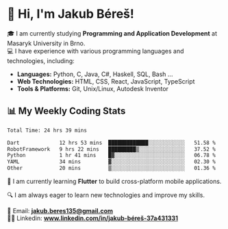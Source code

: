 # 👋 Hi, I'm Jakub Béreš!

🎓 I am currently studying **Programming and Application Development** at Masaryk University in Brno.  
💻 I have experience with various programming languages and technologies, including:  
   - **Languages:** Python, C, Java, C#, Haskell, SQL, Bash ...  
   - **Web Technologies:** HTML, CSS, React, JavaScript, TypeScript  
   - **Tools & Platforms:** Git, Unix/Linux, Autodesk Inventor

## 📊 My Weekly Coding Stats
<!--START_SECTION:waka-->

```txt
Total Time: 24 hrs 39 mins

Dart             12 hrs 53 mins  █████████████░░░░░░░░░░░░   51.58 %
RobotFramework   9 hrs 22 mins   █████████▒░░░░░░░░░░░░░░░   37.52 %
Python           1 hr 41 mins    █▓░░░░░░░░░░░░░░░░░░░░░░░   06.78 %
YAML             34 mins         ▓░░░░░░░░░░░░░░░░░░░░░░░░   02.30 %
Other            20 mins         ▒░░░░░░░░░░░░░░░░░░░░░░░░   01.36 %
```

<!--END_SECTION:waka-->

🚀 I am currently learning **Flutter** to build cross-platform mobile applications.  

🔍 I am always eager to learn new technologies and improve my skills.  

📩 Email:        **jakub.beres135@gmail.com**  
🧑‍💻 Linkedin:     **www.linkedin.com/in/jakub-béreš-37a431331**


